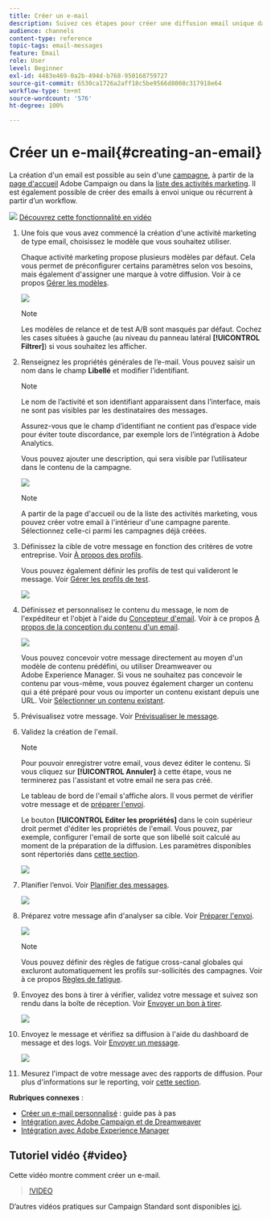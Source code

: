 ```yaml
---
title: Créer un e-mail
description: Suivez ces étapes pour créer une diffusion email unique dans Adobe Campaign.
audience: channels
content-type: reference
topic-tags: email-messages
feature: Email
role: User
level: Beginner
exl-id: 4483e469-0a2b-494d-b768-950168759727
source-git-commit: 6530ca1726a2aff18c5be9566d8008c317918e64
workflow-type: tm+mt
source-wordcount: '576'
ht-degree: 100%

---
```


# Créer un e-mail{#creating-an-email}

La création d&#39;un email est possible au sein d&#39;une [campagne](../../start/using/marketing-activities.md#creating-a-marketing-activity), à partir de la [page d&#39;accueil](../../start/using/interface-description.md#home-page) Adobe Campaign ou dans la [liste des activités marketing](../../start/using/marketing-activities.md#about-marketing-activities). Il est également possible de créer des emails à envoi unique ou récurrent à partir d’un workflow.

![](assets/do-not-localize/how-to-video.png) [Découvrez cette fonctionnalité en vidéo](#video)

1. Une fois que vous avez commencé la création d&#39;une activité marketing de type email, choisissez le modèle que vous souhaitez utiliser.

   Chaque activité marketing propose plusieurs modèles par défaut. Cela vous permet de préconfigurer certains paramètres selon vos besoins, mais également d&#39;assigner une marque à votre diffusion. Voir à ce propos [Gérer les modèles](../../start/using/marketing-activity-templates.md).

   ![](assets/email_creation_1.png)

   >[!NOTE]
   >
   >Les modèles de relance et de test A/B sont masqués par défaut. Cochez les cases situées à gauche (au niveau du panneau latéral **[!UICONTROL Filtrer]**) si vous souhaitez les afficher.

1. Renseignez les propriétés générales de l’e-mail. Vous pouvez saisir un nom dans le champ **Libellé** et modifier l’identifiant.

   >[!NOTE]
   >
   >Le nom de l’activité et son identifiant apparaissent dans l’interface, mais ne sont pas visibles par les destinataires des messages.
   >
   >Assurez-vous que le champ d’identifiant ne contient pas d’espace vide pour éviter toute discordance, par exemple lors de l’intégration à Adobe Analytics.

   Vous pouvez ajouter une description, qui sera visible par l’utilisateur dans le contenu de la campagne.

   ![](assets/email_creation_2.png)

   >[!NOTE]
   >
   >A partir de la page d&#39;accueil ou de la liste des activités marketing, vous pouvez créer votre email à l&#39;intérieur d&#39;une campagne parente. Sélectionnez celle-ci parmi les campagnes déjà créées.

1. Définissez la cible de votre message en fonction des critères de votre entreprise. Voir [À propos des profils](../../audiences/using/about-profiles.md).

   Vous pouvez également définir les profils de test qui valideront le message. Voir [Gérer les profils de test](../../audiences/using/managing-test-profiles.md).

   ![](assets/email_creation_3.png)

1. Définissez et personnalisez le contenu du message, le nom de l&#39;expéditeur et l&#39;objet à l&#39;aide du [Concepteur d&#39;email](../../designing/using/designing-content-in-adobe-campaign.md). Voir à ce propos [A propos de la conception du contenu d&#39;un email](../../designing/using/designing-content-in-adobe-campaign.md).

   ![](assets/email_creation_4.png)

   Vous pouvez concevoir votre message directement au moyen d&#39;un modèle de contenu prédéfini, ou utiliser Dreamweaver ou Adobe Experience Manager. Si vous ne souhaitez pas concevoir le contenu par vous-même, vous pouvez également charger un contenu qui a été préparé pour vous ou importer un contenu existant depuis une URL. Voir [Sélectionner un contenu existant](../../designing/using/using-existing-content.md).

1. Prévisualisez votre message. Voir [Prévisualiser le message](../../sending/using/previewing-messages.md).
1. Validez la création de l&#39;email.

   >[!NOTE]
   >
   >Pour pouvoir enregistrer votre email, vous devez éditer le contenu. Si vous cliquez sur **[!UICONTROL Annuler]** à cette étape, vous ne terminerez pas l&#39;assistant et votre email ne sera pas créé.

   Le tableau de bord de l&#39;email s&#39;affiche alors. Il vous permet de vérifier votre message et de [préparer l&#39;envoi](../../sending/using/preparing-the-send.md).

   Le bouton **[!UICONTROL Editer les propriétés]** dans le coin supérieur droit permet d&#39;éditer les propriétés de l&#39;email. Vous pouvez, par exemple, configurer l&#39;email de sorte que son libellé soit calculé au moment de la préparation de la diffusion. Les paramètres disponibles sont répertoriés dans [cette section](../../administration/using/configuring-email-channel.md#list-of-email-properties).

   ![](assets/delivery_dashboard_2.png)

1. Planifier l’envoi. Voir [Planifier des messages](../../sending/using/about-scheduling-messages.md).

   ![](assets/delivery_planning.png)

1. Préparez votre message afin d&#39;analyser sa cible. Voir [Préparer l&#39;envoi](../../sending/using/confirming-the-send.md).

   ![](assets/preparing_delivery_2.png)

   >[!NOTE]
   >
   >Vous pouvez définir des règles de fatigue cross-canal globales qui excluront automatiquement les profils sur-sollicités des campagnes. Voir à ce propos [Règles de fatigue](../../sending/using/fatigue-rules.md).

1. Envoyez des bons à tirer à vérifier, validez votre message et suivez son rendu dans la boîte de réception. Voir [Envoyer un bon à tirer](../../sending/using/sending-proofs.md).

   ![](assets/bat_select.png)

1. Envoyez le message et vérifiez sa diffusion à l&#39;aide du dashboard de message et des logs. Voir [Envoyer un message](../../sending/using/confirming-the-send.md).

   ![](assets/confirm_delivery.png)

1. Mesurez l&#39;impact de votre message avec des rapports de diffusion. Pour plus d&#39;informations sur le reporting, voir [cette section](../../reporting/using/about-dynamic-reports.md).

**Rubriques connexes** :

* [Créer un e-mail personnalisé](../../channels/using/key-steps-to-send-a-message.md) : guide pas à pas
* [Intégration avec Adobe Campaign et de Dreamweaver](../../designing/using/using-integrations.md#editing-content-in-dreamweaver)
* [Intégration avec Adobe Experience Manager](../../integrating/using/integrating-with-experience-manager.md)

## Tutoriel vidéo {#video}

Cette vidéo montre comment créer un e-mail.

>[!VIDEO](https://video.tv.adobe.com/v/23721?quality=12)

D’autres vidéos pratiques sur Campaign Standard sont disponibles [ici](https://experienceleague.adobe.com/docs/campaign-standard-learn/tutorials/overview.html?lang=fr).
